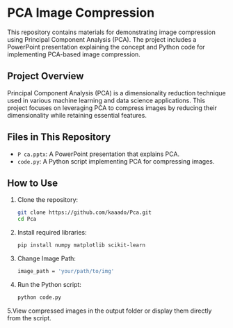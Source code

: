 # PCA Image Compression

This repository contains materials for demonstrating image compression using Principal Component Analysis (PCA). The project includes a PowerPoint presentation explaining the concept and Python code for implementing PCA-based image compression.

## Project Overview

Principal Component Analysis (PCA) is a dimensionality reduction technique used in various machine learning and data science applications. This project focuses on leveraging PCA to compress images by reducing their dimensionality while retaining essential features.

## Files in This Repository

- `P ca.pptx`: A PowerPoint presentation that explains PCA.
- `code.py`: A Python script implementing PCA for compressing images.

## How to Use

1. Clone the repository:
   ```bash
   git clone https://github.com/kaaado/Pca.git
   cd Pca
2. Install required libraries:
   ```bash
   pip install numpy matplotlib scikit-learn
3. Change Image Path:
   ```bash
   image_path = 'your/path/to/img'
4. Run the Python script:
   ```bash
   python code.py
5.View compressed images in the output folder or display them directly from the script.
